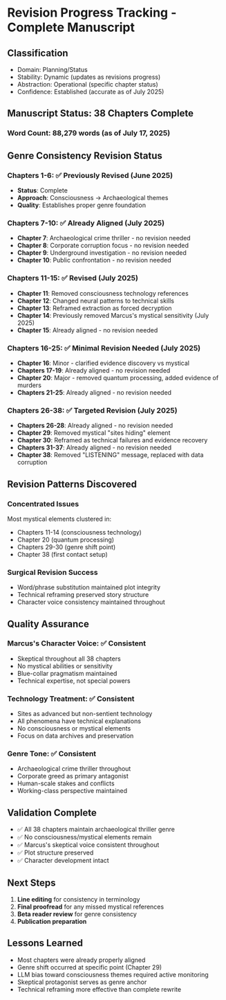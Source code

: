# Revision Progress Tracking - Complete Manuscript

## Classification
- Domain: Planning/Status
- Stability: Dynamic (updates as revisions progress)
- Abstraction: Operational (specific chapter status)
- Confidence: Established (accurate as of July 2025)

## Manuscript Status: 38 Chapters Complete

### Word Count: 88,279 words (as of July 17, 2025)

## Genre Consistency Revision Status

### Chapters 1-6: ✅ Previously Revised (June 2025)
- **Status**: Complete
- **Approach**: Consciousness → Archaeological themes
- **Quality**: Establishes proper genre foundation

### Chapters 7-10: ✅ Already Aligned (July 2025)
- **Chapter 7**: Archaeological crime thriller - no revision needed
- **Chapter 8**: Corporate corruption focus - no revision needed
- **Chapter 9**: Underground investigation - no revision needed
- **Chapter 10**: Public confrontation - no revision needed

### Chapters 11-15: ✅ Revised (July 2025)
- **Chapter 11**: Removed consciousness technology references
- **Chapter 12**: Changed neural patterns to technical skills
- **Chapter 13**: Reframed extraction as forced decryption
- **Chapter 14**: Previously removed Marcus's mystical sensitivity (July 2025)
- **Chapter 15**: Already aligned - no revision needed

### Chapters 16-25: ✅ Minimal Revision Needed (July 2025)
- **Chapter 16**: Minor - clarified evidence discovery vs mystical
- **Chapters 17-19**: Already aligned - no revision needed
- **Chapter 20**: Major - removed quantum processing, added evidence of murders
- **Chapters 21-25**: Already aligned - no revision needed

### Chapters 26-38: ✅ Targeted Revision (July 2025)
- **Chapters 26-28**: Already aligned - no revision needed
- **Chapter 29**: Removed mystical "sites hiding" element
- **Chapter 30**: Reframed as technical failures and evidence recovery
- **Chapters 31-37**: Already aligned - no revision needed
- **Chapter 38**: Removed "LISTENING" message, replaced with data corruption

## Revision Patterns Discovered

### Concentrated Issues
Most mystical elements clustered in:
- Chapters 11-14 (consciousness technology)
- Chapter 20 (quantum processing)
- Chapters 29-30 (genre shift point)
- Chapter 38 (first contact setup)

### Surgical Revision Success
- Word/phrase substitution maintained plot integrity
- Technical reframing preserved story structure
- Character voice consistency maintained throughout

## Quality Assurance

### Marcus's Character Voice: ✅ Consistent
- Skeptical throughout all 38 chapters
- No mystical abilities or sensitivity
- Blue-collar pragmatism maintained
- Technical expertise, not special powers

### Technology Treatment: ✅ Consistent
- Sites as advanced but non-sentient technology
- All phenomena have technical explanations
- No consciousness or mystical elements
- Focus on data archives and preservation

### Genre Tone: ✅ Consistent
- Archaeological crime thriller throughout
- Corporate greed as primary antagonist
- Human-scale stakes and conflicts
- Working-class perspective maintained

## Validation Complete
- ✅ All 38 chapters maintain archaeological thriller genre
- ✅ No consciousness/mystical elements remain
- ✅ Marcus's skeptical voice consistent throughout
- ✅ Plot structure preserved
- ✅ Character development intact

## Next Steps
1. **Line editing** for consistency in terminology
2. **Final proofread** for any missed mystical references
3. **Beta reader review** for genre consistency
4. **Publication preparation**

## Lessons Learned
- Most chapters were already properly aligned
- Genre shift occurred at specific point (Chapter 29)
- LLM bias toward consciousness themes required active monitoring
- Skeptical protagonist serves as genre anchor
- Technical reframing more effective than complete rewrite